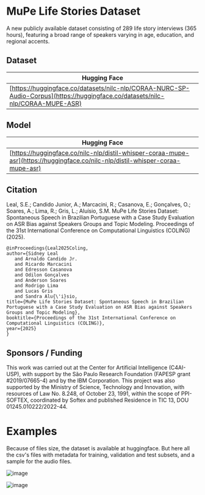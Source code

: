 # MuPe Life Stories Dataset
A new publicly available dataset consisting of 289 life story interviews (365 hours), featuring a broad range of speakers varying in age, education, and regional accents.


## Dataset
| Hugging Face |
| ------------ |
| [https://huggingface.co/datasets/nilc-nlp/CORAA-NURC-SP-Audio-Corpus](https://huggingface.co/datasets/nilc-nlp/CORAA-MUPE-ASR) |

## Model
| Hugging Face |
| ------------ |
| [https://huggingface.co/nilc-nlp/distil-whisper-coraa-mupe-asr](https://huggingface.co/nilc-nlp/distil-whisper-coraa-mupe-asr) |


## Citation
Leal, S.E.; Candido Junior, A.; Marcacini, R.; Casanova, E.; Gonçalves, O.; Soares, A.; Lima, R.; Gris, L.; Aluísio, S.M. MuPe Life Stories Dataset: Spontaneous Speech in Brazilian Portuguese with a Case Study Evaluation on ASR Bias against Speakers Groups and Topic Modeling. Proceedings of the 31st International Conference on Computational Linguistics (COLING) (2025).

````
@inProceedings{Leal2025Coling,
author={Sidney Leal
   and Arnaldo Candido Jr.
   and Ricardo Marcacini
   and Edresson Casanova
   and Odilon Gonçalves
   and Anderson Soares
   and Rodrigo Lima
   and Lucas Gris
   and Sandra Alu{\'i}sio,
title={MuPe Life Stories Dataset: Spontaneous Speech in Brazilian Portuguese with a Case Study Evaluation on ASR Bias against Speakers Groups and Topic Modeling},
booktitle={Proceedings of the 31st International Conference on Computational Linguistics (COLING)},
year={2025}
}
````

## Sponsors / Funding

This work was carried out at the Center for Artificial Intelligence (C4AI-USP), with support by the São Paulo Research Foundation (FAPESP grant \#2019/07665-4) and by the IBM Corporation.  This project was also supported by the Ministry of Science, Technology and Innovation, with resources of Law No. 8.248, of October 23, 1991, within the scope of PPI-SOFTEX, coordinated by Softex and published Residence in TIC 13, DOU 01245.010222/2022-44.


# Examples
Because of files size, the dataset is available at huggingface. But here all the csv's files with metadata for training, validation and test subsets, and a sample for the audio files.

![image](https://github.com/user-attachments/assets/9f053d3c-49dc-493b-9add-a9bcff3042d7)

![image](https://github.com/user-attachments/assets/0603b084-64fa-4231-89fc-1d045d5808d3)
